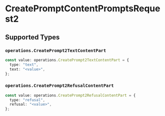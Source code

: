 # CreatePromptContentPromptsRequest2


## Supported Types

### `operations.CreatePrompt2TextContentPart`

```typescript
const value: operations.CreatePrompt2TextContentPart = {
  type: "text",
  text: "<value>",
};
```

### `operations.CreatePrompt2RefusalContentPart`

```typescript
const value: operations.CreatePrompt2RefusalContentPart = {
  type: "refusal",
  refusal: "<value>",
};
```

